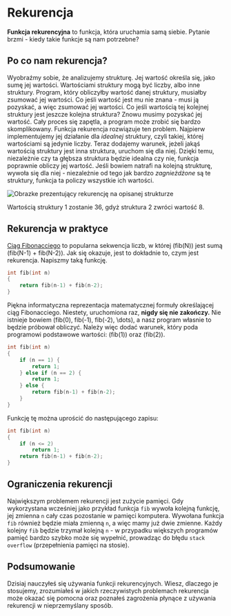 # Rekurencja

**Funkcja rekurencyjna** to funkcja, która uruchamia samą siebie. Pytanie brzmi - kiedy takie funkcje są nam potrzebne?

## Po co nam rekurencja?

Wyobraźmy sobie, że analizujemy strukturę. Jej wartość określa się, jako sumę jej wartości. Wartościami struktury mogą być liczby, albo inne struktury. Program, który obliczyłby wartość danej struktury, musiałby zsumować jej wartości. Co jeśli wartość jest mu nie znana - musi ją pozyskać, a więc zsumować jej wartości. Co jeśli wartością tej kolejnej struktury
jest jeszcze kolejna struktura? Znowu musimy pozyskać jej wartość. Cały proces się zapętla, a program może zrobić się bardzo skomplikowany. Funkcja rekurencja rozwiązuje ten problem. Najpierw implementujemy jej działanie dla *idealnej* struktury, czyli takiej, której wartościami są jedynie liczby. Teraz dodajemy warunek, jeżeli jakąś wartością struktury jest inna struktura, uruchom się dla niej. Dzięki temu, niezależnie czy ta głębsza struktura będzie idealna czy nie, funkcja poprawnie obliczy jej wartość. Jeśli bowiem natrafi na kolejną strukturę, wywoła się dla niej - niezależnie od tego jak bardzo *zagnieżdżone* są te struktury, funkcja ta policzy wszystkie ich wartości. 

![Obrazke prezentujący rekurencję na opisanej strukturze](.././rekurencja-obrazek.png)

Wartością struktury 1 zostanie 36, gdyż struktura 2 zwróci wartość 8.

## Rekurencja w praktyce

<a href="https://pl.wikipedia.org/wiki/Ci%C4%85g_Fibonacciego" target="_blank">Ciąg Fibonacciego</a> to popularna sekwencja liczb, w której \(fib(N)\) jest sumą \(fib(N-1) + fib(N-2)\). Jak się okazuje, jest to dokładnie to, czym jest rekurencja. Napiszmy taką funkcję.

```cpp
int fib(int n)
{
	return fib(n-1) + fib(n-2);
}
```

Piękna informatyczna reprezentacja matematycznej formuły określającej ciąg Fibonacciego. Niestety, uruchomiona raz, **nigdy się nie zakończy.** Nie istnieje bowiem \(fib(0), fib(-1), fib(-2), \dots\), a nasz program własnie to będzie próbował obliczyć. Należy więc dodać warunek, który poda programowi podstawowe wartości: \(fib(1)\) oraz \(fib(2)\).

```cpp
int fib(int n)
{
	if (n == 1) {
		return 1;
	} else if (n == 2) {
		return 1;
	} else {
		return fib(n-1) + fib(n-2);
	}
}
```

Funkcję tę można uprościć do następującego zapisu:

```cpp
int fib(int n)
{
	if (n <= 2)
		return 1;
	return fib(n-1) + fib(n-2);
}
```

## Ograniczenia rekurencji

Największym problemem rekurencji jest zużycie pamięci. Gdy wykorzystana wcześniej jako przykład funkcja `fib` wywoła kolejną funkcję, jej zmienna `n` cały czas pozostanie w pamięci komputera. Wywołana funkcja `fib` również będzie miała zmienną `n`, a więc mamy już dwie zmienne. Każdy kolejny `fib` będzie trzymał kolejną `n` - w przypadku większych programów pamięć bardzo szybko może się wypełnić, prowadząc do błędu `stack overflow` (przepełnienia pamięci na stosie).

## Podsumowanie

Dzisiaj nauczyłeś się używania funkcji rekurencyjnych. Wiesz, dlaczego je stosujemy, zrozumiałeś w jakich rzeczywistych problemach rekurencja może okazać się pomocna oraz poznałeś zagrożenia płynące z używania rekurencji w nieprzemyślany sposób.
